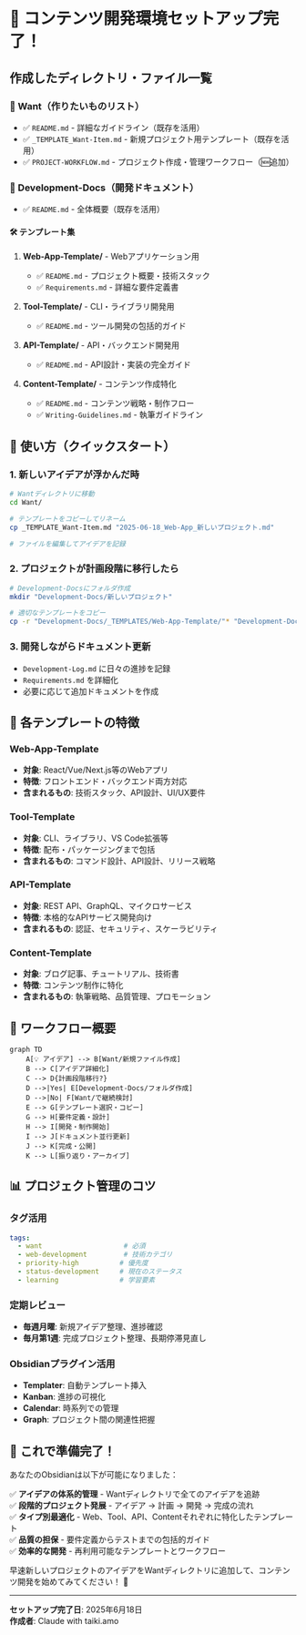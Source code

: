 # 🎉 コンテンツ開発環境セットアップ完了！

## 作成したディレクトリ・ファイル一覧

### 📁 Want（作りたいものリスト）
- ✅ `README.md` - 詳細なガイドライン（既存を活用）
- ✅ `_TEMPLATE_Want-Item.md` - 新規プロジェクト用テンプレート（既存を活用）
- ✅ `PROJECT-WORKFLOW.md` - プロジェクト作成・管理ワークフロー（🆕追加）

### 📁 Development-Docs（開発ドキュメント）
- ✅ `README.md` - 全体概要（既存を活用）

#### 🛠️ テンプレート集
1. **Web-App-Template/** - Webアプリケーション用
   - ✅ `README.md` - プロジェクト概要・技術スタック
   - ✅ `Requirements.md` - 詳細な要件定義書

2. **Tool-Template/** - CLI・ライブラリ開発用
   - ✅ `README.md` - ツール開発の包括的ガイド

3. **API-Template/** - API・バックエンド開発用
   - ✅ `README.md` - API設計・実装の完全ガイド

4. **Content-Template/** - コンテンツ作成特化
   - ✅ `README.md` - コンテンツ戦略・制作フロー
   - ✅ `Writing-Guidelines.md` - 執筆ガイドライン

## 🚀 使い方（クイックスタート）

### 1. 新しいアイデアが浮かんだ時
```bash
# Wantディレクトリに移動
cd Want/

# テンプレートをコピーしてリネーム
cp _TEMPLATE_Want-Item.md "2025-06-18_Web-App_新しいプロジェクト.md"

# ファイルを編集してアイデアを記録
```

### 2. プロジェクトが計画段階に移行したら
```bash
# Development-Docsにフォルダ作成
mkdir "Development-Docs/新しいプロジェクト"

# 適切なテンプレートをコピー
cp -r "Development-Docs/_TEMPLATES/Web-App-Template/"* "Development-Docs/新しいプロジェクト/"
```

### 3. 開発しながらドキュメント更新
- `Development-Log.md` に日々の進捗を記録
- `Requirements.md` を詳細化
- 必要に応じて追加ドキュメントを作成

## 🎯 各テンプレートの特徴

### Web-App-Template
- **対象**: React/Vue/Next.js等のWebアプリ
- **特徴**: フロントエンド・バックエンド両方対応
- **含まれるもの**: 技術スタック、API設計、UI/UX要件

### Tool-Template
- **対象**: CLI、ライブラリ、VS Code拡張等
- **特徴**: 配布・パッケージングまで包括
- **含まれるもの**: コマンド設計、API設計、リリース戦略

### API-Template
- **対象**: REST API、GraphQL、マイクロサービス
- **特徴**: 本格的なAPIサービス開発向け
- **含まれるもの**: 認証、セキュリティ、スケーラビリティ

### Content-Template
- **対象**: ブログ記事、チュートリアル、技術書
- **特徴**: コンテンツ制作に特化
- **含まれるもの**: 執筆戦略、品質管理、プロモーション

## 🔄 ワークフロー概要

```mermaid
graph TD
    A[💡 アイデア] --> B[Want/新規ファイル作成]
    B --> C[アイデア詳細化]
    C --> D{計画段階移行?}
    D -->|Yes| E[Development-Docs/フォルダ作成]
    D -->|No| F[Want/で継続検討]
    E --> G[テンプレート選択・コピー]
    G --> H[要件定義・設計]
    H --> I[開発・制作開始]
    I --> J[ドキュメント並行更新]
    J --> K[完成・公開]
    K --> L[振り返り・アーカイブ]
```

## 📊 プロジェクト管理のコツ

### タグ活用
```yaml
tags:
  - want                    # 必須
  - web-development         # 技術カテゴリ
  - priority-high          # 優先度
  - status-development     # 現在のステータス
  - learning               # 学習要素
```

### 定期レビュー
- **毎週月曜**: 新規アイデア整理、進捗確認
- **毎月第1週**: 完成プロジェクト整理、長期停滞見直し

### Obsidianプラグイン活用
- **Templater**: 自動テンプレート挿入
- **Kanban**: 進捗の可視化
- **Calendar**: 時系列での管理
- **Graph**: プロジェクト間の関連性把握

## 🎊 これで準備完了！

あなたのObsidianは以下が可能になりました：

✅ **アイデアの体系的管理** - Wantディレクトリで全てのアイデアを追跡  
✅ **段階的プロジェクト発展** - アイデア → 計画 → 開発 → 完成の流れ  
✅ **タイプ別最適化** - Web、Tool、API、Contentそれぞれに特化したテンプレート  
✅ **品質の担保** - 要件定義からテストまでの包括的ガイド  
✅ **効率的な開発** - 再利用可能なテンプレートとワークフロー  

早速新しいプロジェクトのアイデアをWantディレクトリに追加して、コンテンツ開発を始めてみてください！ 🚀

---

**セットアップ完了日**: 2025年6月18日  
**作成者**: Claude with taiki.amo
